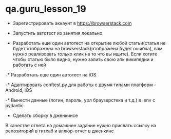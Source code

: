 # qa.guru_lesson_19
- Зарегистрировать аккаунт в https://browserstack.com



- Запустить автотест из занятия локально



- Разработать еще один автотест на открытие любой статьи(статья не будет отображена на browserstack(отображена будет ошибка), вам нужно реализовать только клик на то что вы ищите). Если хотите чтобы статью было видно, нужно залить свою апк википедии и работать с ней



-* Разработать еще один автотест на iOS



-* Адаптировать conftest.py для работы с двумя типами платформ - Android, iOS



-* Вынести данные (логин, пароль, урл браузерстека и т.д.) в .env с pydantic



- Сделать сборку в дженкинсе


В качестве ответа на домашнее задание нужно прислать ссылку на репозиторий в гитхаб и аллюр-отчет в дженкинс
